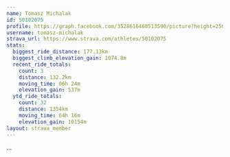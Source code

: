 ```yaml
---
name: Tomasz Michalak
id: 50102075
profile: https://graph.facebook.com/3528616460513590/picture?height=256&width=256
username: tomasz-michalak
strava_url: https://www.strava.com/athletes/50102075
stats:
  biggest_ride_distance: 177.13km
  biggest_climb_elevation_gain: 1074.8m
  recent_ride_totals:
    count: 3
    distance: 132.2km
    moving_time: 06h 24m
    elevation_gain: 537m
  ytd_ride_totals:
    count: 32
    distance: 1354km
    moving_time: 64h 16m
    elevation_gain: 10154m
layout: strava_member
--- 
```

...
